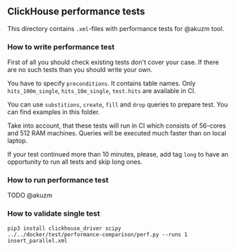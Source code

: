 ## ClickHouse performance tests

This directory contains `.xml`-files with performance tests for @akuzm tool.

### How to write performance test

First of all you should check existing tests don't cover your case. If there are no such tests than you should write your own.

You have to specify `preconditions`. It contains table names. Only `hits_100m_single`, `hits_10m_single`, `test.hits` are available in CI.

You can use `substitions`, `create`, `fill` and `drop` queries to prepare test. You can find examples in this folder.

Take into account, that these tests will run in CI which consists of 56-cores and 512 RAM machines. Queries will be executed much faster than on local laptop.

If your test continued more than 10 minutes, please, add tag `long` to have an opportunity to run all tests and skip long ones.

### How to run performance test

TODO @akuzm

### How to validate single test

```
pip3 install clickhouse_driver scipy
../../docker/test/performance-comparison/perf.py --runs 1 insert_parallel.xml
```
